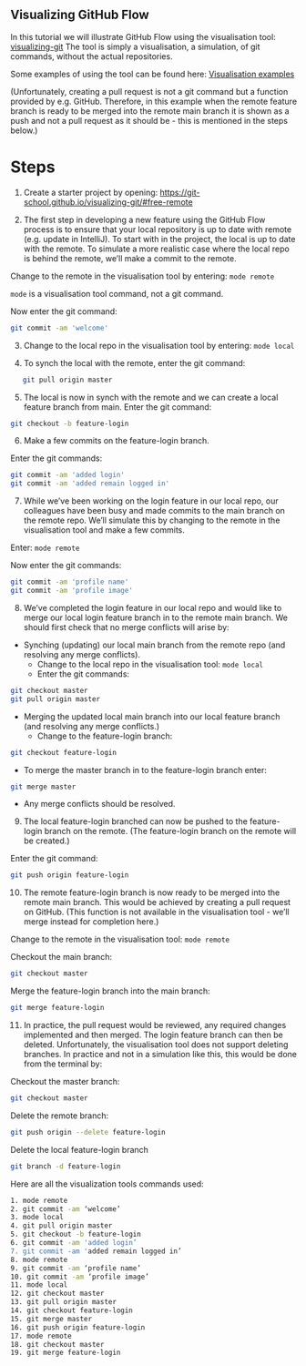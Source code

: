 ## Visualizing GitHub Flow

In this tutorial we will illustrate GitHub Flow using the visualisation tool:
[visualizing-git](https://git-school.github.io/visualizing-git/#free-remote)
The tool is simply a visualisation, a simulation, of git commands, without the actual repositories.

Some examples of using the tool can be found here:
[Visualisation examples](https://github.com/git-school/visualizing-git/blob/gh-pages/README.md)

(Unfortunately, creating a pull request is not a git command but a function provided by e.g. GitHub. 
Therefore, in this example when the remote feature branch is ready to be merged into the remote main branch
it is shown as a push and not a pull request as it should be  - this is mentioned in the steps below.)

# Steps

1. Create a starter project by opening: https://git-school.github.io/visualizing-git/#free-remote

2. The first step in developing a new feature using the GitHub Flow process is to ensure 
that your local repository is up to date with remote (e.g. update in IntelliJ). 
To start with in the project, the local is up to date with the remote. 
To simulate a more realistic case where the local repo is behind the remote, 
we’ll make a commit to the remote. 

Change to the remote in the visualisation tool by entering:
`mode remote`

`mode` is a visualisation tool command, not a git command.

Now enter the git command:
```bash
git commit -am 'welcome'
```


3. Change to the local repo in the visualisation tool by entering:
`mode local`



4. To synch the local with the remote, enter the git command:
```bash
   git pull origin master
```

5. The local is now in synch with the remote and we can create a local feature branch from main. 
Enter the git command:
```bash
git checkout -b feature-login
```

6. Make a few commits on the feature-login branch. 

Enter the git commands:
```bash
git commit -am 'added login'
git commit -am 'added remain logged in'
```

7. While we’ve been working on the login feature in our local repo, 
our colleagues have been busy and made commits to the main branch on the remote repo. 
We’ll simulate this by changing to the remote in the visualisation tool and make a few commits. 

Enter: `mode remote`

Now enter the git commands:
```bash
git commit -am 'profile name'
git commit -am 'profile image'
```

8. We’ve completed the login feature in our local repo and would like to merge our local login feature branch
in to the remote main branch. 
We should first check that no merge conflicts will arise by:
 - Synching (updating) our local main branch from the remote repo (and resolving any merge conflicts). 
    - Change to the local repo in the visualisation tool: `mode local`
    - Enter the git commands:
```bash
git checkout master
git pull origin master
```
- Merging the updated local main branch into our local feature branch (and resolving any merge conflicts.)
   - Change to the feature-login branch:
```bash
git checkout feature-login
 ```
- To merge the master branch in to the feature-login branch enter:
    
```bash
git merge master
```
- Any merge conflicts should be resolved.

9. The local feature-login branched can now be pushed to the feature-login branch on the remote. 
(The feature-login branch on the remote will be created.)

Enter the git command:
```bash
git push origin feature-login
```


10. The remote feature-login branch is now ready to be merged into the remote main branch. 
This would be achieved by creating a pull request on GitHub. 
(This function is not available in the visualisation tool - we’ll merge instead for completion here.)

Change to the remote in the visualisation tool: `mode remote`

Checkout the main branch:
```bash
git checkout master
```

Merge the feature-login branch into the main branch:
```bash
git merge feature-login
```


11. In practice, the pull request would be reviewed, any required changes implemented and then merged. 
The login feature branch can then be deleted. 
Unfortunately, the visualisation tool does not support deleting branches. 
In practice and not in a simulation like this, this would be done from the terminal by:

Checkout the master branch:
 ```bash
 git checkout master
 ```

Delete the remote branch:
```bash
git push origin --delete feature-login
```

Delete the local feature-login branch
```bash
git branch -d feature-login
```

Here are all the visualization tools commands used:
```bash
1. mode remote 
2. git commit -am ‘welcome’ 
3. mode local 
4. git pull origin master 
5. git checkout -b feature-login 
6. git commit -am 'added login’ 
7. git commit -am 'added remain logged in’ 
8. mode remote 
9. git commit -am ‘profile name’ 
10. git commit -am ‘profile image’ 
11. mode local 
12. git checkout master 
13. git pull origin master 
14. git checkout feature-login 
15. git merge master 
16. git push origin feature-login 
17. mode remote 
18. git checkout master 
19. git merge feature-login
```




